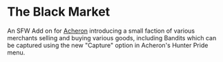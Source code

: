 # The Black Market

An SFW Add on for [Acheron](https://github.com/Scrabx3/Acheron) introducing a small faction of various merchants selling and buying various goods, including Bandits which can be captured using the new "Capture" option in Acheron's Hunter Pride menu.
